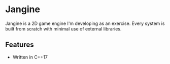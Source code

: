 # Jangine

Jangine is a 2D game engine I'm developing as an exercise. Every system is built from scratch with minimal use of external libraries.

## Features
- Written in C++17
